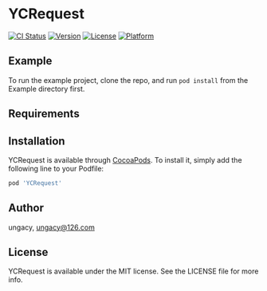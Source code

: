 # YCRequest

[![CI Status](https://img.shields.io/travis/ungacy/YCRequest.svg?style=flat)](https://travis-ci.org/ungacy/YCRequest)
[![Version](https://img.shields.io/cocoapods/v/YCRequest.svg?style=flat)](https://cocoapods.org/pods/YCRequest)
[![License](https://img.shields.io/cocoapods/l/YCRequest.svg?style=flat)](https://cocoapods.org/pods/YCRequest)
[![Platform](https://img.shields.io/cocoapods/p/YCRequest.svg?style=flat)](https://cocoapods.org/pods/YCRequest)

## Example

To run the example project, clone the repo, and run `pod install` from the Example directory first.

## Requirements

## Installation

YCRequest is available through [CocoaPods](https://cocoapods.org). To install
it, simply add the following line to your Podfile:

```ruby
pod 'YCRequest'
```

## Author

ungacy, ungacy@126.com

## License

YCRequest is available under the MIT license. See the LICENSE file for more info.
